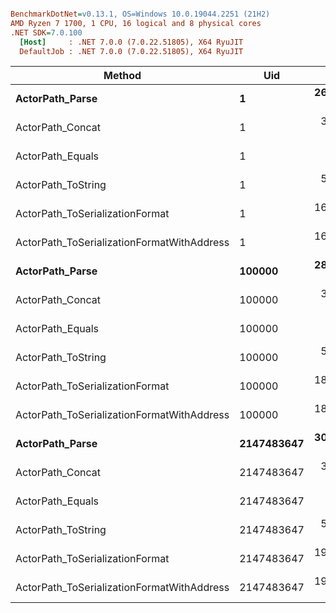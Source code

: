 ``` ini

BenchmarkDotNet=v0.13.1, OS=Windows 10.0.19044.2251 (21H2)
AMD Ryzen 7 1700, 1 CPU, 16 logical and 8 physical cores
.NET SDK=7.0.100
  [Host]     : .NET 7.0.0 (7.0.22.51805), X64 RyuJIT
  DefaultJob : .NET 7.0.0 (7.0.22.51805), X64 RyuJIT


```
|                                     Method |        Uid |       Mean |     Error |    StdDev |  Gen 0 | Allocated |
|------------------------------------------- |----------- |-----------:|----------:|----------:|-------:|----------:|
|                            **ActorPath_Parse** |          **1** | **268.316 ns** | **1.5227 ns** | **1.2715 ns** | **0.0992** |     **416 B** |
|                           ActorPath_Concat |          1 |  38.400 ns | 0.1241 ns | 0.1036 ns | 0.0268 |     112 B |
|                           ActorPath_Equals |          1 |   4.377 ns | 0.0361 ns | 0.0320 ns |      - |         - |
|                         ActorPath_ToString |          1 |  50.872 ns | 0.1519 ns | 0.1269 ns | 0.0268 |     112 B |
|            ActorPath_ToSerializationFormat |          1 | 168.876 ns | 1.6593 ns | 1.4709 ns | 0.0610 |     256 B |
| ActorPath_ToSerializationFormatWithAddress |          1 | 168.242 ns | 2.5289 ns | 2.1117 ns | 0.0610 |     256 B |
|                            **ActorPath_Parse** |     **100000** | **281.081 ns** | **1.4482 ns** | **1.2838 ns** | **0.0992** |     **416 B** |
|                           ActorPath_Concat |     100000 |  38.480 ns | 0.1676 ns | 0.1309 ns | 0.0268 |     112 B |
|                           ActorPath_Equals |     100000 |   4.377 ns | 0.0479 ns | 0.0425 ns |      - |         - |
|                         ActorPath_ToString |     100000 |  50.507 ns | 0.1441 ns | 0.1203 ns | 0.0268 |     112 B |
|            ActorPath_ToSerializationFormat |     100000 | 180.087 ns | 0.3269 ns | 0.2552 ns | 0.0629 |     264 B |
| ActorPath_ToSerializationFormatWithAddress |     100000 | 185.135 ns | 3.4828 ns | 3.0874 ns | 0.0629 |     264 B |
|                            **ActorPath_Parse** | **2147483647** | **300.098 ns** | **3.0413 ns** | **2.6960 ns** | **0.0992** |     **416 B** |
|                           ActorPath_Concat | 2147483647 |  39.325 ns | 0.8076 ns | 0.7159 ns | 0.0268 |     112 B |
|                           ActorPath_Equals | 2147483647 |   4.360 ns | 0.0337 ns | 0.0315 ns |      - |         - |
|                         ActorPath_ToString | 2147483647 |  51.842 ns | 1.0444 ns | 1.0725 ns | 0.0268 |     112 B |
|            ActorPath_ToSerializationFormat | 2147483647 | 193.560 ns | 2.6633 ns | 2.2240 ns | 0.0648 |     272 B |
| ActorPath_ToSerializationFormatWithAddress | 2147483647 | 194.647 ns | 3.9673 ns | 6.1767 ns | 0.0648 |     272 B |

